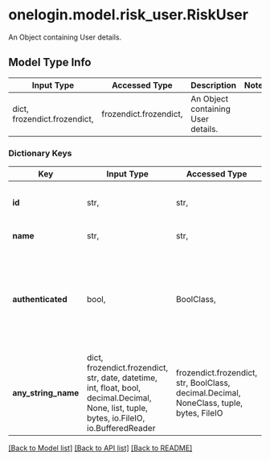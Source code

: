 # onelogin.model.risk_user.RiskUser

An Object containing User details.

## Model Type Info
Input Type | Accessed Type | Description | Notes
------------ | ------------- | ------------- | -------------
dict, frozendict.frozendict,  | frozendict.frozendict,  | An Object containing User details. | 

### Dictionary Keys
Key | Input Type | Accessed Type | Description | Notes
------------ | ------------- | ------------- | ------------- | -------------
**id** | str,  | str,  | A unique identifier for the user. | 
**name** | str,  | str,  | A name for the user. | [optional] 
**authenticated** | bool,  | BoolClass,  | Indicates if the metadata supplied in this event should be considered as trusted for the user. | [optional] if omitted the server will use the default value of False
**any_string_name** | dict, frozendict.frozendict, str, date, datetime, int, float, bool, decimal.Decimal, None, list, tuple, bytes, io.FileIO, io.BufferedReader | frozendict.frozendict, str, BoolClass, decimal.Decimal, NoneClass, tuple, bytes, FileIO | any string name can be used but the value must be the correct type | [optional]

[[Back to Model list]](../../README.md#documentation-for-models) [[Back to API list]](../../README.md#documentation-for-api-endpoints) [[Back to README]](../../README.md)

